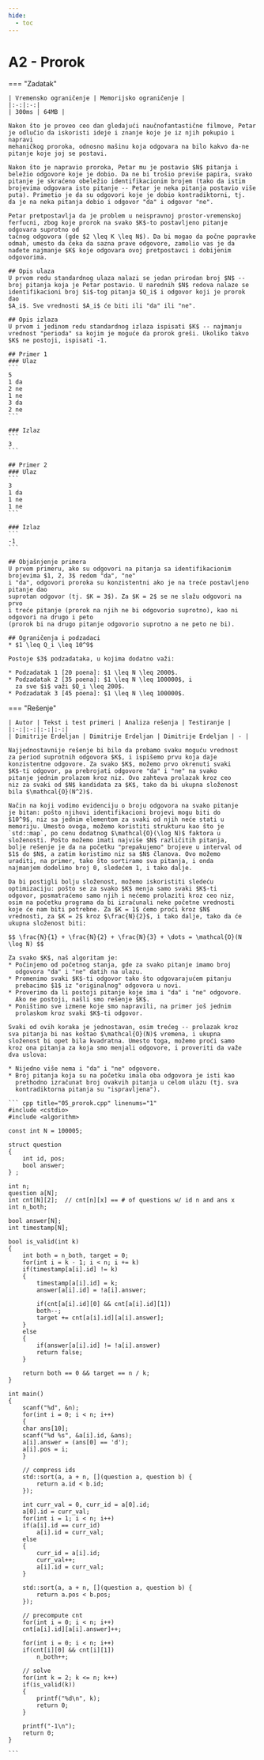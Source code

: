 ```yaml
---
hide:
  - toc
---
```


# A2 - Prorok

=== "Zadatak"
	
	| Vremensko ograničenje | Memorijsko ograničenje |
	|:-:|:-:|
	| 300ms | 64MB |
	
	Nakon što je proveo ceo dan gledajući naučnofantastične filmove, Petar
	je odlučio da iskoristi ideje i znanje koje je iz njih pokupio i napravi
	mehaničkog proroka, odnosno mašinu koja odgovara na bilo kakvo da-ne
	pitanje koje joj se postavi.
	
	Nakon što je napravio proroka, Petar mu je postavio $N$ pitanja i
	beležio odgovore koje je dobio. Da ne bi trošio previše papira, svako
	pitanje je skraćeno obeležio identifikacionim brojem (tako da istim
	brojevima odgovara isto pitanje -- Petar je neka pitanja postavio više
	puta). Primetio je da su odgovori koje je dobio kontradiktorni, tj.
	da je na neka pitanja dobio i odgovor "da" i odgovor "ne".
	
	Petar pretpostavlja da je problem u neispravnoj prostor-vremenskoj
	ferfucni, zbog koje prorok na svako $K$-to postavljeno pitanje odgovara suprotno od
	tačnog odgovora (gde $2 \leq K \leq N$). Da bi mogao da počne popravke
	odmah, umesto da čeka da sazna prave odgovore, zamolio vas je da
	nađete najmanje $K$ koje odgovara ovoj pretpostavci i dobijenim
	odgovorima.
	
	## Opis ulaza
	U prvom redu standardnog ulaza nalazi se jedan prirodan broj $N$ --
	broj pitanja koja je Petar postavio. U narednih $N$ redova nalaze se
	identifikacioni broj $i$-tog pitanja $Q_i$ i odgovor koji je prorok dao
	$A_i$. Sve vrednosti $A_i$ će biti ili "da" ili "ne".
	
	## Opis izlaza
	U prvom i jedinom redu standardnog izlaza ispisati $K$ -- najmanju
	vrednost "perioda" sa kojim je moguće da prorok greši. Ukoliko takvo
	$K$ ne postoji, ispisati -1.
	
	## Primer 1
	### Ulaz
	```
	5
	1 da
	2 ne
	1 ne
	3 da
	2 ne
	```
	
	### Izlaz
	```
	3
	```
	
	## Primer 2
	### Ulaz
	```
	3
	1 da
	1 ne
	1 ne
	```
	
	### Izlaz
	```
	-1
	```
	
	## Objašnjenje primera
	U prvom primeru, ako su odgovori na pitanja sa identifikacionim brojevima $1, 2, 3$ redom "da", "ne"
	i "da", odgovori proroka su konzistentni ako je na treće postavljeno pitanje dao
	suprotan odgovor (tj. $K = 3$). Za $K = 2$ se ne slažu odgovori na prvo
	i treće pitanje (prorok na njih ne bi odgovorio suprotno), kao ni odgovori na drugo i peto
	(prorok bi na drugo pitanje odgovorio suprotno a ne peto ne bi).
	
	## Ograničenja i podzadaci
	* $1 \leq Q_i \leq 10^9$
	
	Postoje $3$ podzadataka, u kojima dodatno važi:
	
	* Podzadatak 1 [20 poena]: $1 \leq N \leq 2000$.
	* Podzadatak 2 [35 poena]: $1 \leq N \leq 100000$, i
	  za sve $i$ važi $Q_i \leq 200$.
	* Podzadatak 3 [45 poena]: $1 \leq N \leq 100000$.
	
=== "Rešenje"
	
	| Autor | Tekst i test primeri | Analiza rеšenja | Testiranje |
	|:-:|:-:|:-:|:-:|
	| Dimitrije Erdeljan | Dimitrije Erdeljan | Dimitrije Erdeljan | - |
	
	Najjednostavnije rešenje bi bilo da probamo svaku moguću vrednost
	za period suprotnih odgovora $K$, i ispišemo prvu koja daje
	konzistentne odgovore. Za svako $K$, možemo prvo okrenuti svaki
	$K$-ti odgovor, pa prebrojati odgovore "da" i "ne" na svako
	pitanje jednim prolazom kroz niz. Ovo zahteva prolazak kroz ceo
	niz za svaki od $N$ kandidata za $K$, tako da bi ukupna složenost
	bila $\mathcal{O}(N^2)$.
	
	Način na koji vodimo evidenciju o broju odgovora na svako pitanje
	je bitan: pošto njihovi identifikacioni brojevi mogu biti do
	$10^9$, niz sa jednim elementom za svaki od njih neće stati u
	memoriju. Umesto ovoga, možemo koristiti strukturu kao što je
	`std::map`, po cenu dodatnog $\mathcal{O}(\log N)$ faktora u
	složenosti. Pošto možemo imati najviše $N$ različitih pitanja,
	bolje rešenje je da na početku "prepakujemo" brojeve u interval od
	$1$ do $N$, a zatim koristimo niz sa $N$ članova. Ovo možemo
	uraditi, na primer, tako što sortiramo sva pitanja, i onda
	najmanjem dodelimo broj 0, sledećem 1, i tako dalje.
	
	Da bi postigli bolju složenost, možemo iskoristiti sledeću
	optimizaciju: pošto se za svako $K$ menja samo svaki $K$-ti
	odgovor, posmatraćemo samo njih i nećemo prolaziti kroz ceo niz,
	osim na početku programa da bi izračunali neke početne vrednosti
	koje će nam biti potrebne. Za $K = 1$ ćemo proći kroz $N$
	vrednosti, za $K = 2$ kroz $\frac{N}{2}$, i tako dalje, tako da će
	ukupna složenost biti:
	
	$$ \frac{N}{1} + \frac{N}{2} + \frac{N}{3} + \dots = \mathcal{O}(N \log N) $$
	
	Za svako $K$, naš algoritam je:
	* Počinjemo od početnog stanja, gde za svako pitanje imamo broj
	  odgovora "da" i "ne" datih na ulazu.
	* Promenimo svaki $K$-ti odgovor tako što odgovarajućem pitanju
	  prebacimo $1$ iz "originalnog" odgovora u novi.
	* Proverimo da li postoji pitanje koje ima i "da" i "ne" odgovore.
	  Ako ne postoji, našli smo rešenje $K$.
	* Poništimo sve izmene koje smo napravili, na primer još jednim
	  prolaskom kroz svaki $K$-ti odgovor.
	
	Svaki od ovih koraka je jednostavan, osim trećeg -- prolazak kroz
	sva pitanja bi nas koštao $\mathcal{O}(N)$ vremena, i ukupna
	složenost bi opet bila kvadratna. Umesto toga, možemo proći samo
	kroz ona pitanja za koja smo menjali odgovore, i proveriti da važe
	dva uslova:
	
	* Nijedno više nema i "da" i "ne" odgovore.
	* Broj pitanja koja su na početku imala oba odgovora je isti kao
	  prethodno izračunat broj ovakvih pitanja u celom ulazu (tj. sva
	  kontradiktorna pitanja su "ispravljena").
	
	``` cpp title="05_prorok.cpp" linenums="1"
	#include <cstdio>
	#include <algorithm>
	
	const int N = 100005;
	
	struct question
	{
	    int id, pos;
	    bool answer;
	} ;
	
	int n;
	question a[N];
	int cnt[N][2];  // cnt[n][x] == # of questions w/ id n and ans x
	int n_both;
	
	bool answer[N];
	int timestamp[N];
	
	bool is_valid(int k)
	{
	    int both = n_both, target = 0;
	    for(int i = k - 1; i < n; i += k)
		if(timestamp[a[i].id] != k)
		{
		    timestamp[a[i].id] = k;
		    answer[a[i].id] = !a[i].answer;
	
		    if(cnt[a[i].id][0] && cnt[a[i].id][1])
			both--;
		    target += cnt[a[i].id][a[i].answer];
		}
		else
		{
		    if(answer[a[i].id] != !a[i].answer)
			return false;
		}
	
	    return both == 0 && target == n / k;
	}
	
	int main()
	{
	    scanf("%d", &n);
	    for(int i = 0; i < n; i++)
	    {
		char ans[10];
		scanf("%d %s", &a[i].id, &ans);
		a[i].answer = (ans[0] == 'd');
		a[i].pos = i;
	    }
	
	    // compress ids
	    std::sort(a, a + n, [](question a, question b) {
		    return a.id < b.id;
		});
	
	    int curr_val = 0, curr_id = a[0].id;
	    a[0].id = curr_val;
	    for(int i = 1; i < n; i++)
		if(a[i].id == curr_id)
		    a[i].id = curr_val;
		else
		{
		    curr_id = a[i].id;
		    curr_val++;
		    a[i].id = curr_val;
		}
	    
	    std::sort(a, a + n, [](question a, question b) {
		    return a.pos < b.pos;
		});
	
	    // precompute cnt
	    for(int i = 0; i < n; i++)
		cnt[a[i].id][a[i].answer]++;
	    
	    for(int i = 0; i < n; i++)
		if(cnt[i][0] && cnt[i][1])
		    n_both++;
	    
	    // solve
	    for(int k = 2; k <= n; k++)
		if(is_valid(k))
		{
		    printf("%d\n", k);
		    return 0;
		}
	
	    printf("-1\n");
	    return 0;
	}

	```
